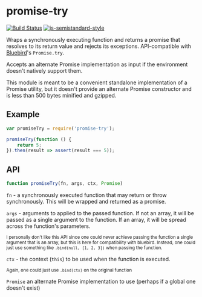 # promise-try

[![Build Status](https://travis-ci.org/wbinnssmith/promise-try.svg?branch=master)](https://travis-ci.org/wbinnssmith/promise-try)
[![js-semistandard-style](https://cdn.rawgit.com/flet/semistandard/master/badge.svg)](https://github.com/Flet/semistandard)

Wraps a synchronously executing function and returns a promise that resolves to its return value and rejects its exceptions. API-compatible with [Bluebird](https://github.com/petkaantonov/bluebird)'s `Promise.try`.

Accepts an alternate Promise implementation as input if the environment doesn't natively support them.

This module is meant to be a convenient standalone implementation of a Promise utility, but it doesn't provide an alternate Promise constructor and is less than 500 bytes minified and gzipped.

## Example
```js
var promiseTry = require('promise-try');

promiseTry(function () {
	return 5;
}).then(result => assert(result === 5));
```

## API

```js
function promiseTry(fn, args, ctx, Promise)
```

`fn` - a synchronously executed function that may return or throw synchronously. This will be wrapped and returned as a promise.

`args` - arguments to applied to the passed function. If not an array, it will be passed as a single argument to the function. If an array, it will be spread across the function's parameters.

<small>I personally don't like this API since one could never achieve passing the function a single argument that is an array, but this is here for compatibility with bluebird. Instead, one could just use something like `.bind(null, [1, 2, 3])` when passing the function.</small>

`ctx` - the context (`this`) to be used when the function is executed.

<small>Again, one could just use `.bind(ctx)` on the original function</small>

`Promise` an alternate Promise implementation to use (perhaps if a global one doesn't exist)
